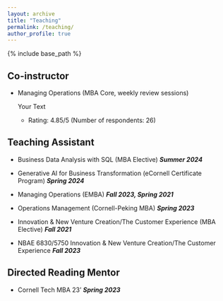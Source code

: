 ```yaml
---
layout: archive
title: "Teaching"
permalink: /teaching/
author_profile: true
---
```


{% include base_path %}
## Co-instructor
* Managing Operations (MBA Core, weekly review sessions)                  <p style='text-align: justify;'> Your Text </p>
   * Rating: 4.85/5 (Number of respondents: 26)
 
     
## Teaching Assistant
* Business Data Analysis with SQL (MBA Elective)                                ***Summer 2024***
    
* Generative AI for Business Transformation (eCornell Certificate Program)  ***Spring 2024***

* Managing Operations (EMBA)                                      ***Fall 2023, Spring 2021***

* Operations Management (Cornell-Peking MBA)                                        ***Spring 2023***

* Innovation & New Venture Creation/The Customer Experience (MBA Elective)                     ***Fall 2021***

* NBAE 6830/5750 Innovation & New Venture Creation/The Customer Experience   ***Fall 2023***

## Directed Reading Mentor
* Cornell Tech MBA 23’                                                              ***Spring 2023***
